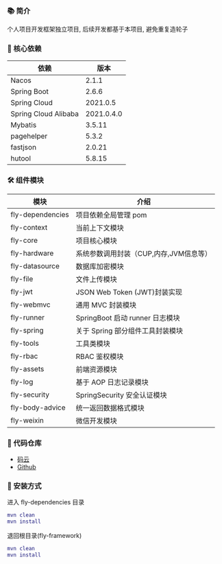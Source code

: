 ### 📚 简介

个人项目开发框架独立项目, 后续开发都基于本项目, 避免重复造轮子

### 🌱 核心依赖

| 依赖                   | 版本         |
|----------------------|------------|
| Nacos                | 2.1.1      |
| Spring Boot          | 2.6.6      |
| Spring Cloud         | 2021.0.5   |
| Spring Cloud Alibaba | 2021.0.4.0 |
| Mybatis              | 3.5.11     |
| pagehelper           | 5.3.2      |
| fastjson             | 2.0.21     |
| hutool               | 5.8.15     |

### 🛠️ 组件模块

| 模块               | 介绍                        |
|------------------|---------------------------|
| fly-dependencies | 项目依赖全局管理 pom              |
| fly-context      | 当前上下文模块                   |
| fly-core         | 项目核心模块                    |
| fly-hardware     | 系统参数调用封装（CUP,内存,JVM信息等）   |
| fly-datasource   | 数据库加密模块                   |
| fly-file         | 文件上传模块                    |
| fly-jwt          | JSON Web Token (JWT)封装实现  |
| fly-webmvc       | 通用 MVC 封装模块               |
| fly-runner       | SpringBoot 启动 runner 日志模块 |
| fly-spring       | 关于 Spring 部分组件工具封装模块      |
| fly-tools        | 工具类模块                     |
| fly-rbac         | RBAC 鉴权模块                 |
| fly-assets       | 前端资源模块                    |
| fly-log          | 基于 AOP 日志记录模块             |
| fly-security     | SpringSecurity 安全认证模块     |
| fly-body-advice  | 统一返回数据格式模块                |
| fly-weixin       | 微信开发模块                    |


### 💒 代码仓库
* [码云](https://gitee.com/itdachen/fly-framework)
* [Github](https://github.com/itdachen/fly-framework)


### 🚧 安装方式

进入 fly-dependencies 目录

```lua
mvn clean
mvn install
```

退回根目录(fly-framework)

```lua
mvn clean
mvn install
```


